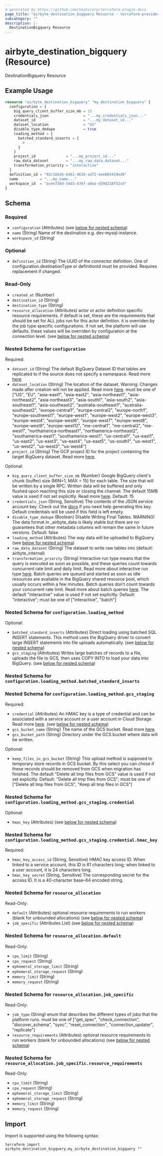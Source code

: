 ```yaml
---
# generated by https://github.com/hashicorp/terraform-plugin-docs
page_title: "airbyte_destination_bigquery Resource - terraform-provider-airbyte"
subcategory: ""
description: |-
  DestinationBigquery Resource
---
```


# airbyte_destination_bigquery (Resource)

DestinationBigquery Resource

## Example Usage

```terraform
resource "airbyte_destination_bigquery" "my_destination_bigquery" {
  configuration = {
    big_query_client_buffer_size_mb = 15
    credentials_json                = "...my_credentials_json..."
    dataset_id                      = "...my_dataset_id..."
    dataset_location                = "US"
    disable_type_dedupe             = true
    loading_method = {
      batched_standard_inserts = {
        # ...
      }
    }
    project_id              = "...my_project_id..."
    raw_data_dataset        = "...my_raw_data_dataset..."
    transformation_priority = "interactive"
  }
  definition_id = "92c3eb2b-6d61-4610-adf2-eee065419ed9"
  name          = "...my_name..."
  workspace_id  = "acee73dd-54d3-476f-a8ea-d39d218f52cd"
}
```

<!-- schema generated by tfplugindocs -->
## Schema

### Required

- `configuration` (Attributes) (see [below for nested schema](#nestedatt--configuration))
- `name` (String) Name of the destination e.g. dev-mysql-instance.
- `workspace_id` (String)

### Optional

- `definition_id` (String) The UUID of the connector definition. One of configuration.destinationType or definitionId must be provided. Requires replacement if changed.

### Read-Only

- `created_at` (Number)
- `destination_id` (String)
- `destination_type` (String)
- `resource_allocation` (Attributes) actor or actor definition specific resource requirements. if default is set, these are the requirements that should be set for ALL jobs run for this actor definition. it is overriden by the job type specific configurations. if not set, the platform will use defaults. these values will be overriden by configuration at the connection level. (see [below for nested schema](#nestedatt--resource_allocation))

<a id="nestedatt--configuration"></a>
### Nested Schema for `configuration`

Required:

- `dataset_id` (String) The default BigQuery Dataset ID that tables are replicated to if the source does not specify a namespace. Read more <a href="https://cloud.google.com/bigquery/docs/datasets#create-dataset">here</a>.
- `dataset_location` (String) The location of the dataset. Warning: Changes made after creation will not be applied. Read more <a href="https://cloud.google.com/bigquery/docs/locations">here</a>. must be one of ["US", "EU", "asia-east1", "asia-east2", "asia-northeast1", "asia-northeast2", "asia-northeast3", "asia-south1", "asia-south2", "asia-southeast1", "asia-southeast2", "australia-southeast1", "australia-southeast2", "europe-central1", "europe-central2", "europe-north1", "europe-southwest1", "europe-west1", "europe-west2", "europe-west3", "europe-west4", "europe-west6", "europe-west7", "europe-west8", "europe-west9", "europe-west12", "me-central1", "me-central2", "me-west1", "northamerica-northeast1", "northamerica-northeast2", "southamerica-east1", "southamerica-west1", "us-central1", "us-east1", "us-east2", "us-east3", "us-east4", "us-east5", "us-south1", "us-west1", "us-west2", "us-west3", "us-west4"]
- `project_id` (String) The GCP project ID for the project containing the target BigQuery dataset. Read more <a href="https://cloud.google.com/resource-manager/docs/creating-managing-projects#identifying_projects">here</a>.

Optional:

- `big_query_client_buffer_size_mb` (Number) Google BigQuery client's chunk (buffer) size (MIN=1, MAX = 15) for each table. The size that will be written by a single RPC. Written data will be buffered and only flushed upon reaching this size or closing the channel. The default 15MB value is used if not set explicitly. Read more <a href="https://googleapis.dev/python/bigquery/latest/generated/google.cloud.bigquery.client.Client.html">here</a>. Default: 15
- `credentials_json` (String, Sensitive) The contents of the JSON service account key. Check out the <a href="https://docs.airbyte.com/integrations/destinations/bigquery#service-account-key">docs</a> if you need help generating this key. Default credentials will be used if this field is left empty.
- `disable_type_dedupe` (Boolean) Disable Writing Final Tables. WARNING! The data format in _airbyte_data is likely stable but there are no guarantees that other metadata columns will remain the same in future versions. Default: false
- `loading_method` (Attributes) The way data will be uploaded to BigQuery. (see [below for nested schema](#nestedatt--configuration--loading_method))
- `raw_data_dataset` (String) The dataset to write raw tables into (default: airbyte_internal)
- `transformation_priority` (String) Interactive run type means that the query is executed as soon as possible, and these queries count towards concurrent rate limit and daily limit. Read more about interactive run type <a href="https://cloud.google.com/bigquery/docs/running-queries#queries">here</a>. Batch queries are queued and started as soon as idle resources are available in the BigQuery shared resource pool, which usually occurs within a few minutes. Batch queries don’t count towards your concurrent rate limit. Read more about batch queries <a href="https://cloud.google.com/bigquery/docs/running-queries#batch">here</a>. The default "interactive" value is used if not set explicitly. Default: "interactive"; must be one of ["interactive", "batch"]

<a id="nestedatt--configuration--loading_method"></a>
### Nested Schema for `configuration.loading_method`

Optional:

- `batched_standard_inserts` (Attributes) Direct loading using batched SQL INSERT statements. This method uses the BigQuery driver to convert large INSERT statements into file uploads automatically. (see [below for nested schema](#nestedatt--configuration--loading_method--batched_standard_inserts))
- `gcs_staging` (Attributes) Writes large batches of records to a file, uploads the file to GCS, then uses COPY INTO to load your data into BigQuery. (see [below for nested schema](#nestedatt--configuration--loading_method--gcs_staging))

<a id="nestedatt--configuration--loading_method--batched_standard_inserts"></a>
### Nested Schema for `configuration.loading_method.batched_standard_inserts`


<a id="nestedatt--configuration--loading_method--gcs_staging"></a>
### Nested Schema for `configuration.loading_method.gcs_staging`

Required:

- `credential` (Attributes) An HMAC key is a type of credential and can be associated with a service account or a user account in Cloud Storage. Read more <a href="https://cloud.google.com/storage/docs/authentication/hmackeys">here</a>. (see [below for nested schema](#nestedatt--configuration--loading_method--gcs_staging--credential))
- `gcs_bucket_name` (String) The name of the GCS bucket. Read more <a href="https://cloud.google.com/storage/docs/naming-buckets">here</a>.
- `gcs_bucket_path` (String) Directory under the GCS bucket where data will be written.

Optional:

- `keep_files_in_gcs_bucket` (String) This upload method is supposed to temporary store records in GCS bucket. By this select you can chose if these records should be removed from GCS when migration has finished. The default "Delete all tmp files from GCS" value is used if not set explicitly. Default: "Delete all tmp files from GCS"; must be one of ["Delete all tmp files from GCS", "Keep all tmp files in GCS"]

<a id="nestedatt--configuration--loading_method--gcs_staging--credential"></a>
### Nested Schema for `configuration.loading_method.gcs_staging.credential`

Optional:

- `hmac_key` (Attributes) (see [below for nested schema](#nestedatt--configuration--loading_method--gcs_staging--credential--hmac_key))

<a id="nestedatt--configuration--loading_method--gcs_staging--credential--hmac_key"></a>
### Nested Schema for `configuration.loading_method.gcs_staging.credential.hmac_key`

Required:

- `hmac_key_access_id` (String, Sensitive) HMAC key access ID. When linked to a service account, this ID is 61 characters long; when linked to a user account, it is 24 characters long.
- `hmac_key_secret` (String, Sensitive) The corresponding secret for the access ID. It is a 40-character base-64 encoded string.






<a id="nestedatt--resource_allocation"></a>
### Nested Schema for `resource_allocation`

Read-Only:

- `default` (Attributes) optional resource requirements to run workers (blank for unbounded allocations) (see [below for nested schema](#nestedatt--resource_allocation--default))
- `job_specific` (Attributes List) (see [below for nested schema](#nestedatt--resource_allocation--job_specific))

<a id="nestedatt--resource_allocation--default"></a>
### Nested Schema for `resource_allocation.default`

Read-Only:

- `cpu_limit` (String)
- `cpu_request` (String)
- `ephemeral_storage_limit` (String)
- `ephemeral_storage_request` (String)
- `memory_limit` (String)
- `memory_request` (String)


<a id="nestedatt--resource_allocation--job_specific"></a>
### Nested Schema for `resource_allocation.job_specific`

Read-Only:

- `job_type` (String) enum that describes the different types of jobs that the platform runs. must be one of ["get_spec", "check_connection", "discover_schema", "sync", "reset_connection", "connection_updater", "replicate"]
- `resource_requirements` (Attributes) optional resource requirements to run workers (blank for unbounded allocations) (see [below for nested schema](#nestedatt--resource_allocation--job_specific--resource_requirements))

<a id="nestedatt--resource_allocation--job_specific--resource_requirements"></a>
### Nested Schema for `resource_allocation.job_specific.resource_requirements`

Read-Only:

- `cpu_limit` (String)
- `cpu_request` (String)
- `ephemeral_storage_limit` (String)
- `ephemeral_storage_request` (String)
- `memory_limit` (String)
- `memory_request` (String)

## Import

Import is supported using the following syntax:

```shell
terraform import airbyte_destination_bigquery.my_airbyte_destination_bigquery ""
```

